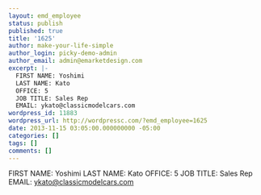 ```yaml
---
layout: emd_employee
status: publish
published: true
title: '1625'
author: make-your-life-simple
author_login: picky-demo-admin
author_email: admin@emarketdesign.com
excerpt: |-
  FIRST NAME: Yoshimi
  LAST NAME: Kato
  OFFICE: 5
  JOB TITLE: Sales Rep
  EMAIL: ykato@classicmodelcars.com
wordpress_id: 11883
wordpress_url: http://wordpressc.com/?emd_employee=1625
date: 2013-11-15 03:05:00.000000000 -05:00
categories: []
tags: []
comments: []
---
```

FIRST NAME: Yoshimi
LAST NAME: Kato
OFFICE: 5
JOB TITLE: Sales Rep
EMAIL: ykato@classicmodelcars.com
